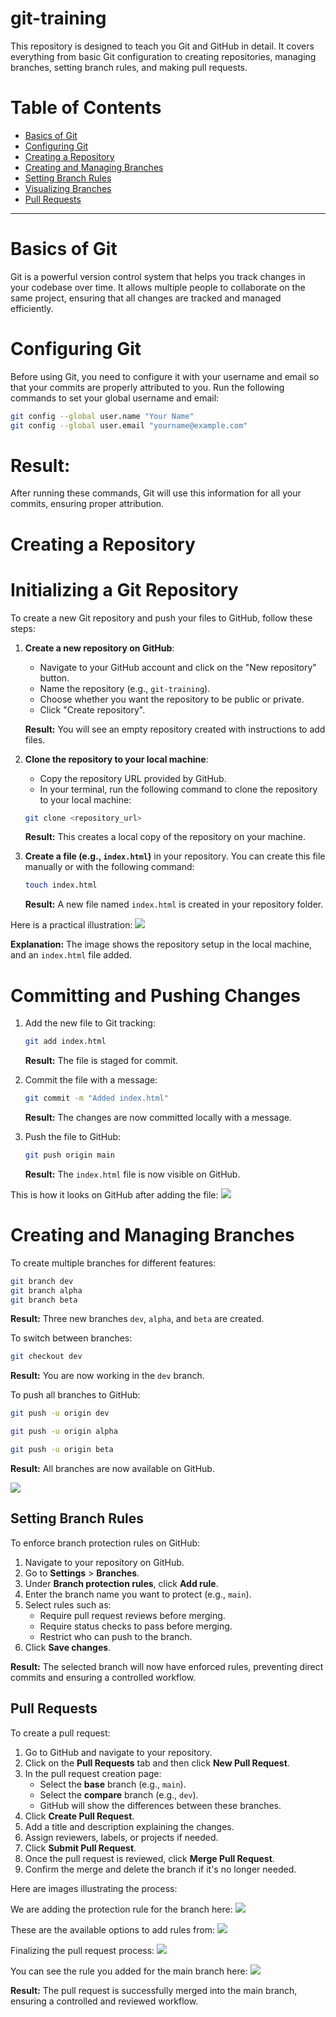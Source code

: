 # git-training

This repository is designed to teach you Git and GitHub in detail. It covers everything from basic Git configuration to creating repositories, managing branches, setting branch rules, and making pull requests.

# Table of Contents

- [Basics of Git](#basics-of-git)
- [Configuring Git](#configuring-git)
- [Creating a Repository](#creating-a-repository)
- [Creating and Managing Branches](#creating-and-managing-branches)
- [Setting Branch Rules](#setting-branch-rules)
- [Visualizing Branches](#visualizing-branches)
- [Pull Requests](#pull-requests)

---

# Basics of Git

Git is a powerful version control system that helps you track changes in your codebase over time. It allows multiple people to collaborate on the same project, ensuring that all changes are tracked and managed efficiently.

# Configuring Git

Before using Git, you need to configure it with your username and email so that your commits are properly attributed to you. Run the following commands to set your global username and email:

```bash
git config --global user.name "Your Name"
git config --global user.email "yourname@example.com"
```

# Result:

After running these commands, Git will use this information for all your commits, ensuring proper attribution.

# Creating a Repository

# Initializing a Git Repository

To create a new Git repository and push your files to GitHub, follow these steps:

1. **Create a new repository on GitHub**:

   - Navigate to your GitHub account and click on the "New repository" button.
   - Name the repository (e.g., `git-training`).
   - Choose whether you want the repository to be public or private.
   - Click "Create repository".

   **Result:** You will see an empty repository created with instructions to add files.

2. **Clone the repository to your local machine**:

   - Copy the repository URL provided by GitHub.
   - In your terminal, run the following command to clone the repository to your local machine:

   ```bash
   git clone <repository_url>
   ```

   **Result:** This creates a local copy of the repository on your machine.

3. **Create a file (e.g., `index.html`)** in your repository. You can create this file manually or with the following command:

   ```bash
   touch index.html
   ```

   **Result:** A new file named `index.html` is created in your repository folder.

Here is a practical illustration:
![](https://imgur.com/cTErh36.png)

**Explanation:** The image shows the repository setup in the local machine, and an `index.html` file added.

# Committing and Pushing Changes

1. Add the new file to Git tracking:

   ```bash
   git add index.html
   ```

   **Result:** The file is staged for commit.

2. Commit the file with a message:

   ```bash
   git commit -m "Added index.html"
   ```

   **Result:** The changes are now committed locally with a message.

3. Push the file to GitHub:

   ```bash
   git push origin main
   ```

   **Result:** The `index.html` file is now visible on GitHub.

This is how it looks on GitHub after adding the file:
![](https://imgur.com/9EUqDQP.png)

# Creating and Managing Branches

To create multiple branches for different features:

```bash
git branch dev
git branch alpha
git branch beta
```

**Result:** Three new branches `dev`, `alpha`, and `beta` are created.

To switch between branches:

```bash
git checkout dev
```

**Result:** You are now working in the `dev` branch.

To push all branches to GitHub:

```bash
git push -u origin dev
```

```bash
git push -u origin alpha
```

```bash
git push -u origin beta
```

**Result:** All branches are now available on GitHub.

![](https://imgur.com/5DPjz0Z.png)

## Setting Branch Rules

To enforce branch protection rules on GitHub:

1. Navigate to your repository on GitHub.
2. Go to **Settings** > **Branches**.
3. Under **Branch protection rules**, click **Add rule**.
4. Enter the branch name you want to protect (e.g., `main`).
5. Select rules such as:
   - Require pull request reviews before merging.
   - Require status checks to pass before merging.
   - Restrict who can push to the branch.
6. Click **Save changes**.

**Result:** The selected branch will now have enforced rules, preventing direct commits and ensuring a controlled workflow.

## Pull Requests

To create a pull request:

1. Go to GitHub and navigate to your repository.
2. Click on the **Pull Requests** tab and then click **New Pull Request**.
3. In the pull request creation page:
   - Select the **base** branch (e.g., `main`).
   - Select the **compare** branch (e.g., `dev`).
   - GitHub will show the differences between these branches.
4. Click **Create Pull Request**.
5. Add a title and description explaining the changes.
6. Assign reviewers, labels, or projects if needed.
7. Click **Submit Pull Request**.
8. Once the pull request is reviewed, click **Merge Pull Request**.
9. Confirm the merge and delete the branch if it's no longer needed.

Here are images illustrating the process:

We are adding the protection rule for the branch here:
![](https://imgur.com/Ni0WyBq.png)

These are the available options to add rules from:
![](https://imgur.com/vdS33Rt.png)

Finalizing the pull request process:
![](https://imgur.com/dFZ9wgJ.png)

You can see the rule you added for the main branch here:
![](https://imgur.com/rAhixKs.png)

**Result:** The pull request is successfully merged into the main branch, ensuring a controlled and reviewed workflow.
